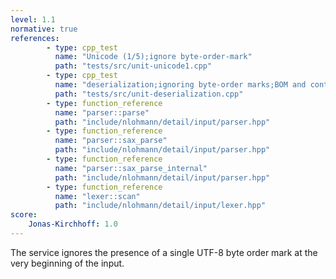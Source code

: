 ```yaml
---
level: 1.1
normative: true
references:
        - type: cpp_test
          name: "Unicode (1/5);ignore byte-order-mark"
          path: "tests/src/unit-unicode1.cpp"
        - type: cpp_test
          name: "deserialization;ignoring byte-order marks;BOM and content"
          path: "tests/src/unit-deserialization.cpp"
        - type: function_reference
          name: "parser::parse"
          path: "include/nlohmann/detail/input/parser.hpp"
        - type: function_reference
          name: "parser::sax_parse"
          path: "include/nlohmann/detail/input/parser.hpp"
        - type: function_reference
          name: "parser::sax_parse_internal"
          path: "include/nlohmann/detail/input/parser.hpp"
        - type: function_reference
          name: "lexer::scan"
          path: "include/nlohmann/detail/input/lexer.hpp"
score:
    Jonas-Kirchhoff: 1.0
---
```


The service ignores the presence of a single UTF-8 byte order mark at the very beginning of the input.